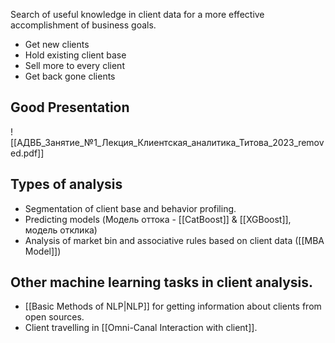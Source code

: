 Search of useful knowledge in client data for a more effective accomplishment of business goals.

- Get new clients
- Hold existing client base
- Sell more to every client
- Get back gone clients

## Good Presentation

![[АДВБ_Занятие_№1_Лекция_Клиентская_аналитика_Титова_2023_removed.pdf]]

## Types of analysis
- Segmentation of client base and behavior profiling. 
- Predicting models (Модель оттока - [[CatBoost]] & [[XGBoost]], модель отклика)
- Analysis of market bin and associative rules based on client data ([[MBA Model]])

## Other machine learning tasks in client analysis.
- [[Basic Methods of NLP|NLP]] for getting information about clients from open sources.
- Client travelling in [[Omni-Canal Interaction with client]].